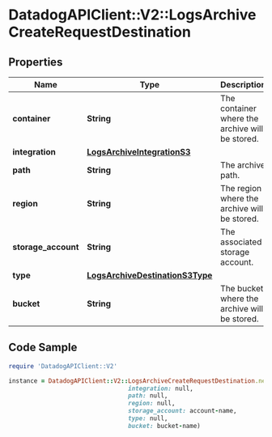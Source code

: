 # DatadogAPIClient::V2::LogsArchiveCreateRequestDestination

## Properties

Name | Type | Description | Notes
------------ | ------------- | ------------- | -------------
**container** | **String** | The container where the archive will be stored. | 
**integration** | [**LogsArchiveIntegrationS3**](LogsArchiveIntegrationS3.md) |  | 
**path** | **String** | The archive path. | [optional] 
**region** | **String** | The region where the archive will be stored. | [optional] 
**storage_account** | **String** | The associated storage account. | 
**type** | [**LogsArchiveDestinationS3Type**](LogsArchiveDestinationS3Type.md) |  | 
**bucket** | **String** | The bucket where the archive will be stored. | 

## Code Sample

```ruby
require 'DatadogAPIClient::V2'

instance = DatadogAPIClient::V2::LogsArchiveCreateRequestDestination.new(container: container-name,
                                 integration: null,
                                 path: null,
                                 region: null,
                                 storage_account: account-name,
                                 type: null,
                                 bucket: bucket-name)
```


